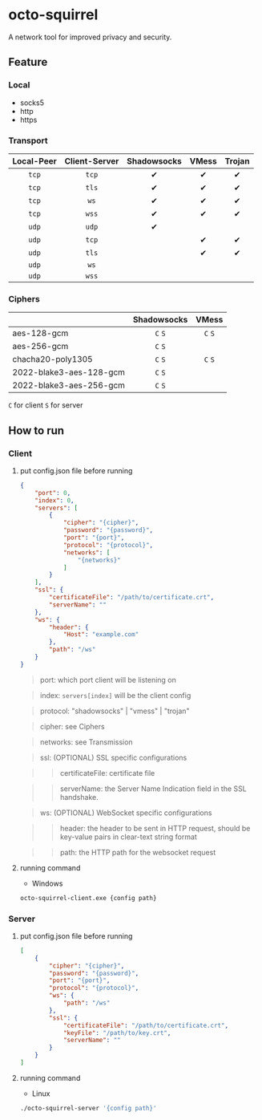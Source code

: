 # octo-squirrel

A network tool for improved privacy and security.

## Feature

### Local

- socks5
- http
- https

### Transport

| Local-Peer | Client-Server | Shadowsocks | VMess | Trojan |
|:----------:|:-------------:|:-----------:|:-----:|:------:|
|   `tcp`    |     `tcp`     |      ✔      |   ✔   |   ✔    |
|   `tcp`    |     `tls`     |      ✔      |   ✔   |   ✔    |
|   `tcp`    |     `ws`      |      ✔      |   ✔   |   ✔    |
|   `tcp`    |     `wss`     |      ✔      |   ✔   |   ✔    |
|   `udp`    |     `udp`     |      ✔      |       |        |
|   `udp`    |     `tcp`     |             |   ✔   |   ✔    |
|   `udp`    |     `tls`     |             |   ✔   |   ✔    |
|   `udp`    |     `ws`      |             |       |        |
|   `udp`    |     `wss`     |             |       |        |

### Ciphers

|                         | Shadowsocks |  VMess  |
|:------------------------|:-----------:|:-------:|
| aes-128-gcm             |   `C` `S`   | `C` `S` |
| aes-256-gcm             |   `C` `S`   |         |
| chacha20-poly1305       |   `C` `S`   | `C` `S` |
| 2022-blake3-aes-128-gcm |   `C` `S`   |         |
| 2022-blake3-aes-256-gcm |   `C` `S`   |         |

`C` for client `S` for server

## How to run

### Client
1. put config.json file before running

    ```json
    {
        "port": 0,
        "index": 0,
        "servers": [
            {
                "cipher": "{cipher}",
                "password": "{password}",
                "port": "{port}",
                "protocol": "{protocol}",
                "networks": [
                    "{networks}"
                ]
            }
        ],
        "ssl": {
            "certificateFile": "/path/to/certificate.crt",
            "serverName": ""
        },
        "ws": {
            "header": {
                "Host": "example.com"
            },
            "path": "/ws"
        }
    }
    ```

    > port: which port client will be listening on

    > index: `servers[index]` will be the client config

    > protocol: "shadowsocks" | "vmess" | "trojan"

    > cipher: see Ciphers

    > networks: see Transmission

    > ssl: (OPTIONAL) SSL specific configurations

    > > certificateFile: certificate file

    > > serverName: the Server Name Indication field in the SSL handshake.

    > ws: (OPTIONAL) WebSocket specific configurations

    > > header: the header to be sent in HTTP request, should be key-value pairs in clear-text string format

    > > path: the HTTP path for the websocket request

2. running command

    * Windows

    ```cmd
    octo-squirrel-client.exe {config path}
    ```

### Server

1. put config.json file before running

    ```json
    [
        {
            "cipher": "{cipher}",
            "password": "{password}",
            "port": "{port}",
            "protocol": "{protocol}",
            "ws": {
                "path": "/ws"
            },
            "ssl": {
                "certificateFile": "/path/to/certificate.crt",
                "keyFile": "/path/to/key.crt",
                "serverName": ""
            }
        }
    ]
    ```

2. running command

    * Linux

    ```bash
    ./octo-squirrel-server '{config path}'
    ```